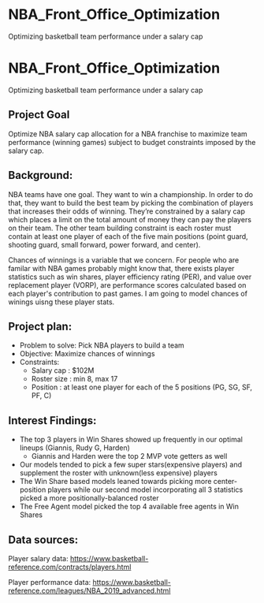 # NBA_Front_Office_Optimization
Optimizing basketball team performance under a salary cap


# NBA_Front_Office_Optimization
Optimizing basketball team performance under a salary cap


## Project Goal
Optimize NBA salary cap allocation for a NBA franchise to maximize team performance (winning games) subject to budget constraints imposed by the salary cap.

## Background: 
NBA teams have one goal. They want to win a championship. In order to do that, they want to build the best team by picking the combination of players that increases their odds of winning. They’re constrained by a salary cap which places a limit on the total amount of money they can pay the players on their team. The other team building constraint is each roster must contain at least one player of each of the five main positions (point guard, shooting guard, small forward, power forward, and center). 

Chances of winnings is a variable that we concern. For people who are familar with NBA games probably might know that, there exists player statistics such as win shares, player efficiency rating (PER), and value over replacement player (VORP), are performance scores calculated based on each player's contribution to past games. I am going to model chances of winings uisng these player stats.

## Project plan:
- Problem to solve: Pick NBA players to build a team 
- Objective:  Maximize chances of winnings 
- Constraints:
  * Salary cap : $102M 
  * Roster size : min 8, max 17 
  * Position : at least one player for each of the 5 positions (PG, SG, SF, PF, C)

## Interest Findings:
- The top 3 players in Win Shares showed up frequently in our optimal lineups (Giannis, Rudy G, Harden)
    * Giannis and Harden were the top 2 MVP vote getters as well
- Our models tended to pick a few super stars(expensive players) and supplement the roster with unknown(less expensive) players
- The Win Share based models leaned towards picking more center-position players while our second model incorporating all 3 statistics picked a more positionally-balanced roster
- The Free Agent model picked the top 4 available free agents in Win Shares


## Data sources: 
Player salary data: https://www.basketball-reference.com/contracts/players.html 

Player performance data: https://www.basketball-reference.com/leagues/NBA_2019_advanced.html
